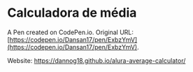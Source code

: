 # Calculadora de média

A Pen created on CodePen.io. Original URL: [https://codepen.io/Dansan17/pen/ExbzYmV](https://codepen.io/Dansan17/pen/ExbzYmV).

Website: https://dannog18.github.io/alura-average-calculator/

